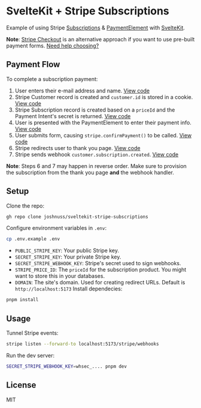 # SvelteKit + Stripe Subscriptions

Example of using Stripe [Subscriptions](https://stripe.com/docs/api/subscriptions) & [PaymentElement](https://stripe.com/docs/payments/payment-element) with [SvelteKit](https://kit.svelte.dev).

**Note**: [Stripe Checkout](https://stripe.com/payments/checkout) is an alternative approach if you want to use pre-built payment forms. [Need help choosing?](https://dev.to/stripe/making-sense-of-stripe-checkout-payment-links-and-the-payment-element-23o5)

## Payment Flow

To complete a subscription payment:

1. User enters their e-mail address and name. [View code](https://github.com/joshnuss/sveltekit-stripe-subscriptions/blob/main/src/routes/checkout/%2Bpage.svelte)
2. Stripe Customer record is created and `customer.id` is stored in a cookie. [View code](https://github.com/joshnuss/sveltekit-stripe-subscriptions/blob/main/src/routes/checkout/%2Bpage.server.js)
3. Stripe Subscription record is created based on a `priceId` and the Payment Intent's secret is returned. [View code](https://github.com/joshnuss/sveltekit-stripe-subscriptions/blob/main/src/routes/checkout/payment/%2Bpage.server.js)
4. User is presented with the PaymentElement to enter their payment info. [View code](https://github.com/joshnuss/sveltekit-stripe-subscriptions/blob/820c9ae025caf5c34a6bc1e725eefa87d64e576d/src/routes/checkout/payment/%2Bpage.svelte#L40-L46)
5. User submits form, causing `stripe.confirmPayment()` to be called. [View code](https://github.com/joshnuss/sveltekit-stripe-subscriptions/blob/820c9ae025caf5c34a6bc1e725eefa87d64e576d/src/routes/checkout/payment/%2Bpage.svelte#L21-L27)
6. Stripe redirects user to thank you page. [View code](https://github.com/joshnuss/sveltekit-stripe-subscriptions/blob/main/src/routes/checkout/complete/%2Bpage.server.js)
7. Stripe sends webhook `customer.subscription.created`. [View code](https://github.com/joshnuss/sveltekit-stripe-subscriptions/blob/main/src/routes/stripe/webhooks/%2Bserver.js)

**Note**: Steps 6 and 7 may happen in reverse order. Make sure to provision the subscription from the thank you page **and** the webhook handler.

## Setup

Clone the repo:

```sh
gh repo clone joshnuss/sveltekit-stripe-subscriptions
```

Configure environment variables in `.env`:

```sh
cp .env.example .env
```

- `PUBLIC_STRIPE_KEY`: Your public Stripe key.
- `SECRET_STRIPE_KEY`: Your private Stripe key.
- `SECRET_STRIPE_WEBHOOK_KEY`: Stripe's secret used to sign webhooks.
- `STRIPE_PRICE_ID`: The `priceId` for the subscription product. You might want to store this in your databases.
- `DOMAIN`: The site's domain. Used for creating redirect URLs. Default is `http://localhost:5173`
  Install dependecies:

```sh
pnpm install
```

## Usage

Tunnel Stripe events:

```sh
stripe listen --forward-to localhost:5173/stripe/webhooks
```

Run the dev server:

```sh
SECRET_STRIPE_WEBHOOK_KEY=whsec_.... pnpm dev
```

## License

MIT
